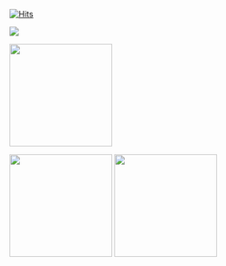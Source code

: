 
[![Hits](https://hits.seeyoufarm.com/api/count/incr/badge.svg?url=https%3A%2F%2Fgithub.com%2FZ1Park&count_bg=%2382C9F7&title_bg=%23E7E7E7&icon=&icon_color=%23E7E7E7&title=hits&edge_flat=false)](https://hits.seeyoufarm.com)


<a href="https://hhpluscertificateofcompletion.oopy.io/">
  <img src="https://static.spartacodingclub.kr/hanghae99/plus/completion/badge_black.svg" />
</a>

<p>
  <img height="180em" src=http://mazassumnida.wtf/api/v2/generate_badge?boj=jiwon119>
</p>

<p>
  <img height="180em" src=https://github-readme-stats.vercel.app/api?username=Z1Park&show_icons=true&theme=radical>
  <img height="180em" src=https://github-readme-stats.vercel.app/api/top-langs/?username=Z1Park&layout=compact&theme=tokyonight>
</p>
